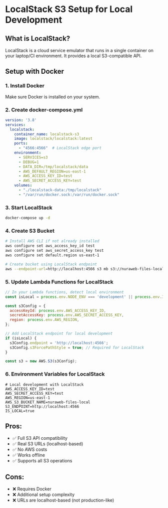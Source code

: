 # LocalStack S3 Setup for Local Development

## What is LocalStack?
LocalStack is a cloud service emulator that runs in a single container on your laptop/CI environment. It provides a local S3-compatible API.

## Setup with Docker

### 1. Install Docker
Make sure Docker is installed on your system.

### 2. Create docker-compose.yml
```yaml
version: '3.8'
services:
  localstack:
    container_name: localstack-s3
    image: localstack/localstack:latest
    ports:
      - "4566:4566"  # LocalStack edge port
    environment:
      - SERVICES=s3
      - DEBUG=1
      - DATA_DIR=/tmp/localstack/data
      - AWS_DEFAULT_REGION=us-east-1
      - AWS_ACCESS_KEY_ID=test
      - AWS_SECRET_ACCESS_KEY=test
    volumes:
      - "./localstack-data:/tmp/localstack"
      - "/var/run/docker.sock:/var/run/docker.sock"
```

### 3. Start LocalStack
```bash
docker-compose up -d
```

### 4. Create S3 Bucket
```bash
# Install AWS CLI if not already installed
aws configure set aws_access_key_id test
aws configure set aws_secret_access_key test
aws configure set default.region us-east-1

# Create bucket using LocalStack endpoint
aws --endpoint-url=http://localhost:4566 s3 mb s3://nuraweb-files-local
```

### 5. Update Lambda Functions for LocalStack
```javascript
// In your Lambda functions, detect local environment
const isLocal = process.env.NODE_ENV === 'development' || process.env.IS_LOCAL;

const s3Config = {
  accessKeyId: process.env.AWS_ACCESS_KEY_ID,
  secretAccessKey: process.env.AWS_SECRET_ACCESS_KEY,
  region: process.env.AWS_REGION,
};

// Add LocalStack endpoint for local development
if (isLocal) {
  s3Config.endpoint = 'http://localhost:4566';
  s3Config.s3ForcePathStyle = true; // Required for LocalStack
}

const s3 = new AWS.S3(s3Config);
```

### 6. Environment Variables for LocalStack
```env
# Local development with LocalStack
AWS_ACCESS_KEY_ID=test
AWS_SECRET_ACCESS_KEY=test
AWS_REGION=us-east-1
AWS_S3_BUCKET_NAME=nuraweb-files-local
S3_ENDPOINT=http://localhost:4566
IS_LOCAL=true
```

## Pros:
- ✅ Full S3 API compatibility
- ✅ Real S3 URLs (localhost-based)
- ✅ No AWS costs
- ✅ Works offline
- ✅ Supports all S3 operations

## Cons:
- ❌ Requires Docker
- ❌ Additional setup complexity
- ❌ URLs are localhost-based (not production-like)
